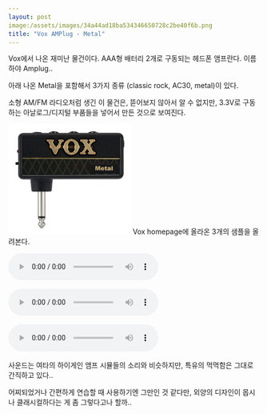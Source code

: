 ```yaml
---
layout: post
image:/assets/images/34a44ad18ba534346650728c2be40f6b.png
title: "Vox AMPlug - Metal"
---
```


Vox에서 나온 재미난 물건이다. AAA형 배터리 2개로 구동되는 헤드폰 앰프란다. 이름하야 Amplug..

아래 나온 Metal을 포함해서 3가지 종류 (classic rock, AC30, metal)이 있다.

소형 AM/FM 라디오처럼 생긴 이 물건은, 뜯어보지 않아서 알 수 없지만, 3.3V로 구동하는 아날로그/디지털 부품들을 넣어서 만든 것으로 보여진다.

![image](/assets/images/34a44ad18ba534346650728c2be40f6b.png)
Vox homepage에 올라온 3개의 샘플을 올려본다.

<audio src="/assets/images/b10e5b0874762d2008d9dba05939fdfb.mp3" controls preload></audio>

<audio src="/assets/images/f7693d4aba5c03b2b09159556230d4af.mp3" controls preload></audio>

<audio src="/assets/images/f29cfe9c6d8edf78e94decc37a9deadf.mp3" controls preload></audio>

사운드는 여타의 하이게인 앰프 시뮬들의 소리와 비슷하지만, 특유의 먹먹함은 그대로 간직하고 있다..

어찌되었거나 간편하게 연습할 때 사용하기엔 그만인 것 같다만, 외양의 디자인이 몹시나 클래시컬하다는 게 좀 그렇다고나 할까..


